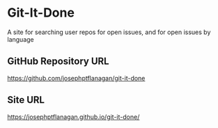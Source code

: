 # Git-It-Done
A site for searching user repos for open issues, and for open issues by language

## GitHub Repository URL
https://github.com/josephptflanagan/git-it-done

## Site URL
https://josephptflanagan.github.io/git-it-done/